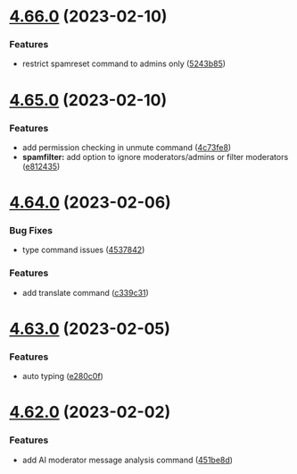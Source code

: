 # [4.66.0](https://github.com/onesoft-sudo/sudobot/compare/v4.65.0...v4.66.0) (2023-02-10)


### Features

* restrict spamreset command to admins only ([5243b85](https://github.com/onesoft-sudo/sudobot/commit/5243b850d3ace52a6af11488af56bc717ba85cfc))



# [4.65.0](https://github.com/onesoft-sudo/sudobot/compare/v4.64.0...v4.65.0) (2023-02-10)


### Features

* add permission checking in unmute command ([4c73fe8](https://github.com/onesoft-sudo/sudobot/commit/4c73fe822404f2a109b71d667d9aceba6031ffbe))
* **spamfilter:** add option to ignore moderators/admins or filter moderators ([e812435](https://github.com/onesoft-sudo/sudobot/commit/e8124352debec1d031cceefb7ba1bca8f013cfe1))



# [4.64.0](https://github.com/onesoft-sudo/sudobot/compare/v4.63.0...v4.64.0) (2023-02-06)


### Bug Fixes

* type command issues ([4537842](https://github.com/onesoft-sudo/sudobot/commit/45378429a1b241af954b2d6f88f2e096c7e4255d))


### Features

* add translate command ([c339c31](https://github.com/onesoft-sudo/sudobot/commit/c339c311cd1a0bcb3d4607c95bb02616965ab369))



# [4.63.0](https://github.com/onesoft-sudo/sudobot/compare/v4.62.0...v4.63.0) (2023-02-05)


### Features

* auto typing ([e280c0f](https://github.com/onesoft-sudo/sudobot/commit/e280c0f9f8aeb7716c4f8619e1a5db482c9d8393))



# [4.62.0](https://github.com/onesoft-sudo/sudobot/compare/v4.61.0...v4.62.0) (2023-02-02)


### Features

* add AI moderator message analysis command ([451be8d](https://github.com/onesoft-sudo/sudobot/commit/451be8db6f9073e4fd11c26c914c685d0fc82790))



